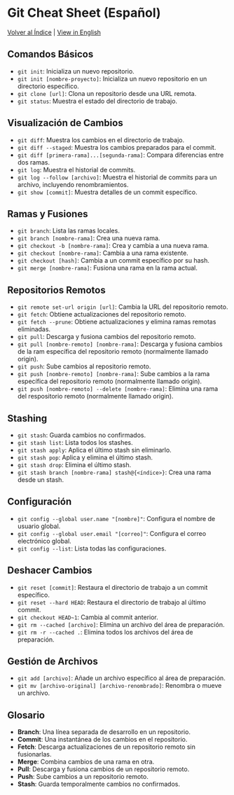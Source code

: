 # Git Cheat Sheet (Español)

[Volver al Índice](index.md) | [View in English](en.md)

## Comandos Básicos

- `git init`: Inicializa un nuevo repositorio.
- `git init [nombre-proyecto]`: Inicializa un nuevo repositorio en un directorio específico.
- `git clone [url]`: Clona un repositorio desde una URL remota.
- `git status`: Muestra el estado del directorio de trabajo.

## Visualización de Cambios

- `git diff`: Muestra los cambios en el directorio de trabajo.
- `git diff --staged`: Muestra los cambios preparados para el commit.
- `git diff [primera-rama]...[segunda-rama]`: Compara diferencias entre dos ramas.
- `git log`: Muestra el historial de commits.
- `git log --follow [archivo]`: Muestra el historial de commits para un archivo, incluyendo renombramientos.
- `git show [commit]`: Muestra detalles de un commit específico.

## Ramas y Fusiones

- `git branch`: Lista las ramas locales.
- `git branch [nombre-rama]`: Crea una nueva rama.
- `git checkout -b [nombre-rama]`: Crea y cambia a una nueva rama.
- `git checkout [nombre-rama]`: Cambia a una rama existente.
- `git checkout [hash]`: Cambia a un commit específico por su hash.
- `git merge [nombre-rama]`: Fusiona una rama en la rama actual.

## Repositorios Remotos

- `git remote set-url origin [url]`: Cambia la URL del repositorio remoto.
- `git fetch`: Obtiene actualizaciones del repositorio remoto.
- `git fetch --prune`: Obtiene actualizaciones y elimina ramas remotas eliminadas.
- `git pull`: Descarga y fusiona cambios del repositorio remoto.
- `git pull [nombre-remoto] [nombre-rama]`: Descarga y fusiona cambios de la ram específica del repositorio remoto (normalmente llamado origin).
- `git push`: Sube cambios al repositorio remoto.
- `git push [nombre-remoto] [nombre-rama]`: Sube cambios a la rama específica del repositorio remoto (normalmente llamado origin).
- `git push [nombre-remoto] --delete [nombre-rama]`: Elimina una rama del respositorio remoto (normalmente llamado origin).

## Stashing

- `git stash`: Guarda cambios no confirmados.
- `git stash list`: Lista todos los stashes.
- `git stash apply`: Aplica el último stash sin eliminarlo.
- `git stash pop`: Aplica y elimina el último stash.
- `git stash drop`: Elimina el último stash.
- `git stash branch [nombre-rama] stash@{<índice>}`: Crea una rama desde un stash.

## Configuración

- `git config --global user.name "[nombre]"`: Configura el nombre de usuario global.
- `git config --global user.email "[correo]"`: Configura el correo electrónico global.
- `git config --list`: Lista todas las configuraciones.

## Deshacer Cambios

- `git reset [commit]`: Restaura el directorio de trabajo a un commit específico.
- `git reset --hard HEAD`: Restaura el directorio de trabajo al último commit.
- `git checkout HEAD~1`: Cambia al commit anterior.
- `git rm --cached [archivo]`: Elimina un archivo del área de preparación.
- `git rm -r --cached .`: Elimina todos los archivos del área de preparación.

## Gestión de Archivos

- `git add [archivo]`: Añade un archivo específico al área de preparación.
- `git mv [archivo-original] [archivo-renombrado]`: Renombra o mueve un archivo.

## Glosario

- **Branch**: Una línea separada de desarrollo en un repositorio.
- **Commit**: Una instantánea de los cambios en el repositorio.
- **Fetch**: Descarga actualizaciones de un repositorio remoto sin fusionarlas.
- **Merge**: Combina cambios de una rama en otra.
- **Pull**: Descarga y fusiona cambios de un repositorio remoto.
- **Push**: Sube cambios a un repositorio remoto.
- **Stash**: Guarda temporalmente cambios no confirmados.
